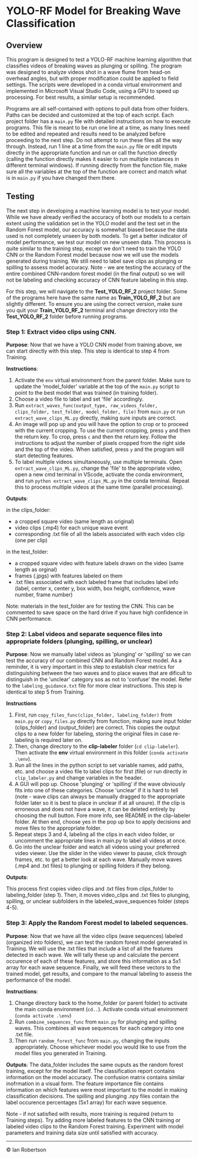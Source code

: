 # YOLO-RF Model for Breaking Wave Classification

## Overview

This program is designed to test a YOLO-RF machine learning algorithm that classifies videos of breaking waves as plunging or spilling. The program was designed to analyze videos shot in a wave flume from head-on overhead angles, but with proper modification could be applied to field settings. The scripts were developed in a conda virtual environment and implemented in Microsoft Visual Studio Code, using a GPU to speed up processing. For best results, a similar setup is recommended.

Programs are all self-contained with options to pull data from other folders. Paths can be decided and customized at the top of each script. Each project folder has a `main.py` file with detailed instructions on how to execute programs. This file is meant to be run one line at a time, as many lines need to be edited and repeated and results need to be analyzed before proceeding to the next step. Do not attempt to run these files all the way through. Instead, run 1 line at a time from the `main.py` file or edit inputs directly in the appropriate function and run or call the function directly (calling the function directly makes it easier to run multiple instances in different terminal windows). If running directly from the function file, make sure all the variables at the top of the function are correct and match what is in `main.py` if you have changed them there.

## Testing
The next step in developing a machine learning model is to test your model. While we have already verified the accuracy of both our models to a certain extent using the validation set in the YOLO model and the test set in the Random Forest model, our accuracy is somewhat biased because the data used is not completely unseen by both models. To get a better indicator of model performance, we test our model on new unseen data. This process is quite similar to the training step, except we don't need to train the YOLO CNN or the Random Forest model because now we will use the models generated during training. We still need to label save clips as plunging or spilling to assess model accuracy. Note - we are testing the accuracy of the entire combined CNN-random forest model (in the final output) so we will not be labeling and checking accuracy of CNN feature labeling in this step.

For this step, we will navigate to the **Test_YOLO_RF_2** project folder. Some of the programs here have the same name as **Train_YOLO_RF_2** but are slightly different. To ensure you are using the correct version, make sure you quit your **Train_YOLO_RF_2** terminal and change directory into the **Test_YOLO_RF_2** folder before running programs.

### Step 1: Extract video clips using CNN.

**Purpose**: Now that we have a YOLO CNN model from training above, we can start directly with this step. This step is identical to step 4 from Training. 

**Instructions**:
1. Activate the `env` virtual environment from the parent folder. Make sure to update the 'model_folder' variable at the top of the `main.py` script to point to the best model that was trained (in training folder). 
2. Choose a video file to label and set 'file' accordingly.
3. Run `extract_waves_func(output_type, raw_videos_folder, clips_folder, test_folder, model_folder, file)` from `main.py` or run `extract_wave_clips_ML.py` directly, making sure inputs are correct.
4. An image will pop up and you will have the option to crop or to proceed with the current cropping. To use the current cropping, press `y` and then the return key. To crop, press `c` and then the return key. Follow the instructions to adjust the number of pixels cropped from the right side and the top of the video. When satisfied, press `y` and the program will start detecting features.
5. To label multiple videos simultaneously, use multiple terminals. Open `extract_wave_clips_ML.py`, change the 'file' to the appropriate video, open a new cmd terminal in VScode, activate the conda environment, and run `python extract_wave_clips_ML.py` in the conda terminal. Repeat this to process multiple videos at the same time (parallel processing).

**Outputs**:

in the clips_folder:
* a cropped square video (same length as original)
* video clips (.mp4) for each unique wave event
* corresponding .txt file of all the labels associated with each video clip (one per clip)

in the test_folder:
* a cropped square video with feature labels drawn on the video (same length as orginal)
* frames (.jpgs) with features labeled on them
* .txt files associated with each labeled frame that includes label info (label, center x, center y, box width, box height, confidence, wave number, frame number)

Note: materials in the test_folder are for testing the CNN. This can be commented to save space on the hard drive if you have high confidence in CNN performance.

### Step 2: Label videos and separate sequence files into appropriate folders (plunging, spilling, or unclear)

**Purpose**: Now we manually label videos as 'plunging' or 'spilling' so we can test the accuracy of our combined CNN and Random Forest model. As a reminder, it is very important in this step to establish clear metrics for distinguishing between the two waves and to place waves that are dificult to distinguish in the 'unclear' category sos as not to 'confuse' the model. Refer to the `labeling_guidance.txt` file for more clear instructions. This step is identical to step 5 from Training.

**Instructions**
1. First, run `copy_files_func(clips_folder, labeling_folder)` from `main.py` or `copy_files.py` directly from function, making sure input folder (clips_folder) and (output_folder) are correct. This copies the output clips to a new folder for labeling, storing the original files in case re-labeling is required later on.
2. Then, change directory to the **clip-labeler** folder (`cd clip-labeler`). Then activate the **env** virtual environment in this folder (`conda activate .\env`). 
3. Run all the lines in the python script to set variable names, add paths, etc. and choose a video file to label clips for first (file) or run directly in `clip_labeler.py` and change variables in the header. 
4. A GUI will pop up. Choose 'plunging' or 'spilling' if the wave obviously fits into one of these categories. Choose 'unclear' if it is hard to tell (note - wave clips can always be manually dragged to the appropriate folder later so it is best to place in unclear if at all unsure). If the clip is erroneous and does not have a wave, it can be deleted entirely by choosing the null button. Fore more info, see README in the clip-labeler folder. At then end, choose yes in the pop up box to apply decisions and move files to the appropriate folder.
5. Repeat steps 3 and 4, labeling all the clips in each video folder, or uncomment the appropriate lines in main.py to label all videos at once.
6. Go into the unclear folder and watch all videos using your preferred video viewer. Use the slider in the video viewer to pause, click through frames, etc. to get a better look at each wave. Manually move waves (.mp4 and .txt files) to plunging or spilling folders if they belong.

**Outputs**:

This process first copies video clips and .txt files from clips_folder to labeling_folder (step 1). Then, it moves video_clips and .txt files to plunging, spilling, or unclear subfolders in the labeled_wave_sequences folder (steps 4-5).

### Step 3: Apply the Random Forest model to labeled sequences.

**Purpose**: Now that we have all the video clips (wave sequences) labeled (organized into folders), we can test the random forest model generated in Training. We will use the .txt files that include a list of all the features detected in each wave. We will tally these up and calculate the percent occurence of each of these features, and store this information as a 5x1 array for each wave sequence. Finally, we will feed these vectors to the trained model, get results, and compare to the manual labeling to assess the performance of the model.

**Instructions**:

1. Change directory back to the home_folder (or parent folder) to activate the main conda environment (`cd..`). Activate conda virtual environment (`conda activate .\env`)
2. Run `combine_sequences_func` from `main.py` for plunging and spilling waves. This combines all wave sequences for each category into one .txt file. 
3. Then run `random_forest_func` from `main.py`, changing the inputs appropriately. Choose whichever model you would like to use from the model files you generated in Training.

**Outputs**:
The data_folder includes the same ouputs as the random forest training, except for the model itself. The classification report contains information on the model accuracy. The confusion matrix contains similar inofrmation in a visual form. The feature importance file contains information on which features were most important to the model in making classification decisions. The spilling and plunging .npy files contain the label occurence percentages (5x1 array) for each wave sequence.

Note - if not satisfied with results, more training is required (return to Training steps). Try adding more labeled features to the CNN training or labeled video clips to the Random Forest training. Experiment with model parameters and training data size until satisfied with accuracy.

- - -
© Ian Robertson
